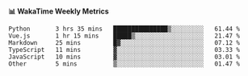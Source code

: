 **:bar_chart: WakaTime Weekly Metrics**

<!--START_SECTION:waka-->

```text
Python       3 hrs 35 mins   ███████████████▒░░░░░░░░░   61.44 %
Vue.js       1 hr 15 mins    █████▒░░░░░░░░░░░░░░░░░░░   21.47 %
Markdown     25 mins         █▓░░░░░░░░░░░░░░░░░░░░░░░   07.12 %
TypeScript   11 mins         ▓░░░░░░░░░░░░░░░░░░░░░░░░   03.33 %
JavaScript   10 mins         ▓░░░░░░░░░░░░░░░░░░░░░░░░   03.01 %
Other        5 mins          ▒░░░░░░░░░░░░░░░░░░░░░░░░   01.47 %
```

<!--END_SECTION:waka-->
